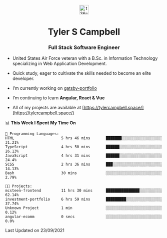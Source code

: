 <p align="center">
<a href="https://www.linkedin.com/in/t36campbell" target="blank"><img align="center" src="https://ik.imagekit.io/t36campbell/Portfolio/linkedin.png.original_m8bbGgPh6.png" alt="t36campbell" height="30" width="30" /></a>
</p>
<h1 align="center">Tyler S Campbell</h1>
<h3 align="center">Full Stack Software Engineer</h3>

* United States Air Force veteran with a B.Sc. in Information Technology specializing in Web Application Development. 

* Quick study, eager to cultivate the skills needed to become an elite developer.

* I’m currently working on [gatsby-portfolio](https://github.com/t36campbell/gatsby-portfolio)

* I’m continuing to learn **Angular, React & Vue**

* All of my projects are available at [https://tylercampbell.space/](https://tylercampbell.space/)

<!--START_SECTION:waka-->
📊 **This Week I Spent My Time On** 

```text
💬 Programming Languages: 
HTML                     5 hrs 46 mins       ███████░░░░░░░░░░░░░░░░░░   31.21% 
TypeScript               4 hrs 50 mins       ██████░░░░░░░░░░░░░░░░░░░   26.13% 
JavaScript               4 hrs 31 mins       ██████░░░░░░░░░░░░░░░░░░░   24.4% 
SCSS                     2 hrs 36 mins       ███░░░░░░░░░░░░░░░░░░░░░░   14.13% 
Bash                     30 mins             ░░░░░░░░░░░░░░░░░░░░░░░░░   2.79%

🐱‍💻 Projects: 
mcsteen-frontend         11 hrs 30 mins      ███████████████░░░░░░░░░░   62.14% 
investment-portfolio     6 hrs 59 mins       █████████░░░░░░░░░░░░░░░░   37.74% 
Unknown Project          1 min               ░░░░░░░░░░░░░░░░░░░░░░░░░   0.12% 
angular-ecomm            0 secs              ░░░░░░░░░░░░░░░░░░░░░░░░░   0.0%

```


 Last Updated on 23/09/2021
<!--END_SECTION:waka-->
